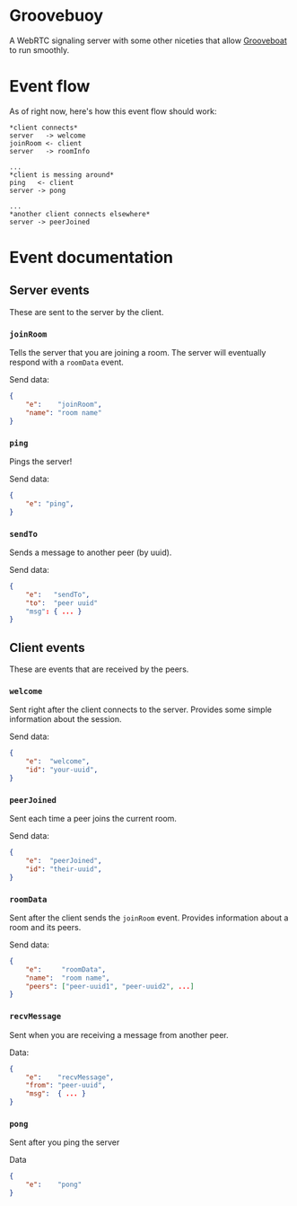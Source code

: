 #  Groovebuoy
A WebRTC signaling server with some other niceties that allow [Grooveboat](https://github.com/rochack/grooveboat) to run smoothly.

# Event flow
As of right now, here's how this event flow should work:

```
*client connects*
server   -> welcome
joinRoom <- client
server   -> roomInfo

...
*client is messing around*
ping   <- client
server -> pong

...
*another client connects elsewhere*
server -> peerJoined

```

# Event documentation

## Server events
These are sent to the server by the client.

### `joinRoom`
Tells the server that you are joining a room. The server will eventually respond with a `roomData` event.

Send data:
```json
{
    "e":    "joinRoom",
    "name": "room name"
}
```

### `ping`
Pings the server!

Send data:
```json
{
    "e": "ping",
}
```

### `sendTo`
Sends a message to another peer (by uuid).


Send data:
```json
{
    "e":   "sendTo",
    "to":  "peer uuid"
    "msg": { ... }
}
```

## Client events
These are events that are received by the peers.

### `welcome`
Sent right after the client connects to the server. Provides some simple information about the session.

Send data:
```json
{
    "e":  "welcome",
    "id": "your-uuid",
}
```

### `peerJoined`
Sent each time a peer joins the current room.

Send data:
```json
{
    "e":  "peerJoined",
    "id": "their-uuid",
}

```
### `roomData`
Sent after the client sends the `joinRoom` event. Provides information about a room and its peers.

Send data:
```json
{
    "e":     "roomData",
    "name":  "room name",
    "peers": ["peer-uuid1", "peer-uuid2", ...]
}
```

### `recvMessage`
Sent when you are receiving a message from another peer.

Data:
```json
{
    "e":    "recvMessage",
    "from": "peer-uuid",
    "msg":  { ... }
}
```

### `pong`
Sent after you ping the server

Data
```json
{
    "e":    "pong"
}
```
